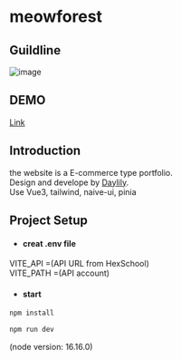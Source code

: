 # meowforest
  
## Guildline
![image](https://i.imgur.com/5Jy6V1u.png)
  
## DEMO
[Link](http://daylilystudio.github.io/meowforest)
  
## Introduction
the website is a E-commerce type portfolio.  
Design and develope by [Daylily](https://daylily.tw).  
Use Vue3, tailwind, naive-ui, pinia  
  
## Project Setup
- #### creat .env file
VITE_API =(API URL from HexSchool)  
VITE_PATH =(API account)  

- #### start
```sh
npm install
```
```sh
npm run dev
```
(node version: 16.16.0)

